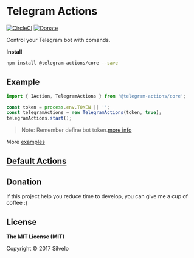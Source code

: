 # Telegram Actions

[![CircleCI](https://circleci.com/gh/silvelo/telegram-actions.svg?&style=shield)](https://circleci.com/gh/silvelo/telegram-actions/tree/transmission-actions)
[![Donate](https://img.shields.io/badge/Donate-PayPal-green.svg)](https://paypal.me/silvelo)

Control your Telegram bot with comands.

__Install__

```bash
npm install @telegram-actions/core --save
```

Example
------------
```typescript
import { IAction, TelegramActions } from '@telegram-actions/core';

const token = process.env.TOKEN || '';
const telegramActions = new TelegramActions(token, true);
telegramActions.start();
```

> Note: Remember define bot token.[more info](https://telegram.me/botfather)


More [examples](https://github.com/silvelo/telegram-actions/blob/master/examples)

## [Default Actions](https://github.com/silvelo/telegram-actions/blob/master/docs)


Donation
--------
If this project help you reduce time to develop, you can give me a cup of coffee :)

## License

**The MIT License (MIT)**

Copyright © 2017 Silvelo